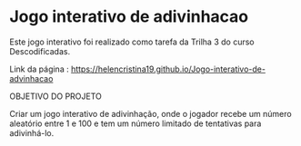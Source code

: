 # Jogo interativo de adivinhacao
Este jogo interativo foi realizado como tarefa da Trilha 3 do curso Descodificadas.

Link da página :  https://helencristina19.github.io/Jogo-interativo-de-advinhacao

OBJETIVO DO PROJETO

 Criar um jogo interativo de adivinhação, onde o jogador recebe um número aleatório entre 1 e 100 e tem um número limitado de tentativas para adivinhá-lo. 



